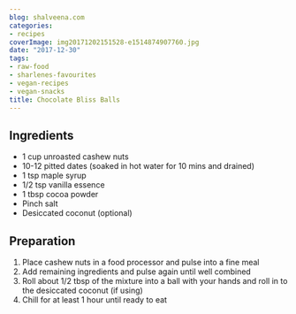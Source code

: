 ```yaml
---
blog: shalveena.com
categories:
- recipes
coverImage: img20171202151528-e1514874907760.jpg
date: "2017-12-30"
tags:
- raw-food
- sharlenes-favourites
- vegan-recipes
- vegan-snacks
title: Chocolate Bliss Balls
---
```


## Ingredients

- 1 cup unroasted cashew nuts
- 10-12 pitted dates (soaked in hot water for 10 mins and drained)
- 1 tsp maple syrup
- 1/2 tsp vanilla essence
- 1 tbsp cocoa powder
- Pinch salt
- Desiccated coconut (optional)

## Preparation

1. Place cashew nuts in a food processor and pulse into a fine meal
2. Add remaining ingredients and pulse again until well combined
3. Roll about 1/2 tbsp of the mixture into a ball with your hands and roll in to the desiccated coconut (if using)
4. Chill for at least 1 hour until ready to eat
